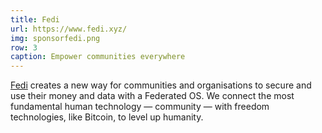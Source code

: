 ```yaml
---
title: Fedi
url: https://www.fedi.xyz/
img: sponsorfedi.png
row: 3
caption: Empower communities everywhere
---
```


[Fedi](https://www.fedi.xyz/) creates a new way for communities and organisations to secure and use their money and data with a Federated OS. We connect the most fundamental human technology — community — with freedom technologies, like Bitcoin, to level up humanity.